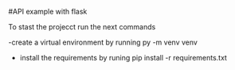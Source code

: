 #API example with flask

To stast the projecct run the next commands

-create a virtual environment by running py -m venv venv

- install the requirements by runing pip install -r requirements.txt
